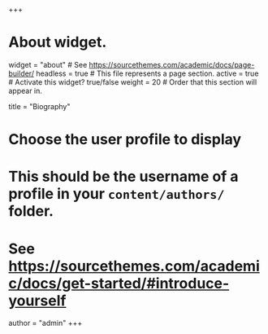 +++
# About widget.
widget   = "about"  # See https://sourcethemes.com/academic/docs/page-builder/
headless = true     # This file represents a page section.
active   = true     # Activate this widget? true/false
weight   = 20       # Order that this section will appear in.

title = "Biography"

# Choose the user profile to display
# This should be the username of a profile in your `content/authors/` folder.
# See https://sourcethemes.com/academic/docs/get-started/#introduce-yourself
author = "admin"
+++

